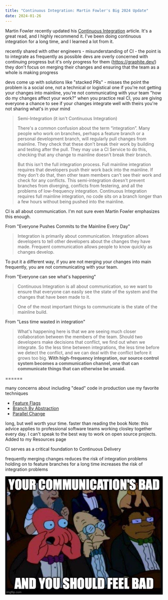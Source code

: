 ```yaml
---
title: "Continuous Integration: Martin Fowler's Big 2024 Update"
date: 2024-01-26
---
```


Martin Fowler recently updated his [Continuous Integration](https://martinfowler.com/articles/continuousIntegration.html) article. It's a great read, and I highly recommend it. I've been doing continuous integration for a long time, and I learned a lot from it.

recently shared with other engineers - misunderstanding of CI - the point is to integrate as frequently as possible
devs are overly concerned with continuing progress but it's only progress for them (https://graphite.dev/)
they don't focus on merging their changes and ensuring that the team as a whole is making progress

devs come up with solutions like "stacked PRs" - misses the point
the problem is a social one, not a technical or logistical one
if you're not getting your changes into mainline, you're not communicating with your team
"how do my changes affect your work?"
when you practice real CI, you are giving everyone a chance to see if your changes integrate well with theirs
you're not sharing what's in your mind

> Semi-Integration (it isn't Continuous Integration)
>
> There's a common confusion about the term “integration”. Many people who work on branches, perhaps a feature branch or a personal development branch, will regularly pull changes from mainline. They check that these don't break their work by building and testing after the pull. They may use a CI Service to do this, checking that any change to mainline doesn't break their branch.
>
> But this isn't the full integration process. Full mainline integration requires that developers push their work back into the mainline. If they don't do that, then other team members can't see their work and check for any conflicts. This semi-integration doesn't prevent branches from diverging, conflicts from festering, and all the problems of low-frequency integration. Continuous Integration requires full mainline integration, no code sits on a branch longer than a few hours without being pushed into the mainline.

CI is all about communication. I'm not sure even Martin Fowler emphasizes this enough.

From "Everyone Pushes Commits to the Mainline Every Day"

> Integration is primarily about communication. Integration allows developers to tell other developers about the changes they have made. Frequent communication allows people to know quickly as changes develop.

To put it a different way, if you are not merging your changes into main frequently, you are not communicating with your team.

From "Everyone can see what's happening"

> Continuous Integration is all about communication, so we want to ensure that everyone can easily see the state of the system and the changes that have been made to it.

> One of the most important things to communicate is the state of the mainline build.

From "Less time wasted in integration"

> What's happening here is that we are seeing much closer collaboration between the members of the team. Should two developers make decisions that conflict, we find out when we integrate. So the less time between integrations, the less time before we detect the conflict, and we can deal with the conflict before it grows too big. **With high-frequency integration, our source control system becomes a communication channel, one that can communicate things that can otherwise be unsaid.**

======

many concerns about including "dead" code in production
use my favorite techniques
- [Feature Flags](https://martinfowler.com/bliki/FeatureFlag.html)
- [Branch By Abstraction](https://martinfowler.com/bliki/BranchByAbstraction.html)
- [Parallel Change](https://martinfowler.com/bliki/ParallelChange.html)

long, but well worth your time. faster than reading the book
Note: this advice applies to professional software teams working closley together every day. I can't speak to the best way to work on open source projects.
Added to my Resources page

CI serves as a critical foundation to Continuous Delivery

frequently merging changes reduces the risk of integration problems
holding on to feature branches for a long time increases the risk of integration problems

![Your Communication's Bad](../assets/images/zoidberg.jpg)